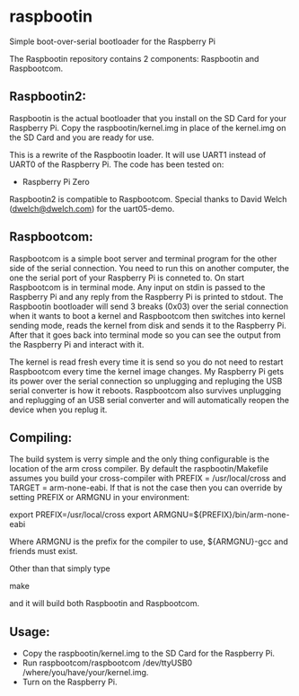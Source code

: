 raspbootin
==========

Simple boot-over-serial bootloader for the Raspberry Pi

The Raspbootin repository contains 2 components: Raspbootin and Raspbootcom.

Raspbootin2:
-----------

Raspbootin is the actual bootloader that you install on the SD Card for your
Raspberry Pi. Copy the raspbootin/kernel.img in place of the kernel.img on
the SD Card and you are ready for use.

This is a rewrite of the Raspbootin loader. It will use UART1 instead of UART0 of the Raspberry Pi. The code has been tested on:
- Raspberry Pi Zero

Raspbootin2 is compatible to Raspbootcom. Special thanks to David Welch (dwelch@dwelch.com) for the uart05-demo.

Raspbootcom:
------------

Raspbootcom is a simple boot server and terminal program for the other
side of the serial connection. You need to run this on another
computer, the one the serial port of your Raspberry Pi is conneted to.
On start Raspbootcom is in terminal mode. Any input on stdin is passed
to the Raspberry Pi and any reply from the Raspberry Pi is printed to
stdout. The Raspbootin bootloader will send 3 breaks (0x03) over the
serial connection when it wants to boot a kernel and Raspbootcom then
switches into kernel sending mode, reads the kernel from disk and
sends it to the Raspberry Pi. After that it goes back into terminal
mode so you can see the output from the Raspberry Pi and interact with
it.

The kernel is read fresh every time it is send so you do not need to
restart Raspbootcom every time the kernel image changes. My Raspberry
Pi gets its power over the serial connection so unplugging and
repluging the USB serial converter is how it reboots. Raspbootcom also
survives unplugging and replugging of an USB serial converter and will
automatically reopen the device when you replug it. 

Compiling:
----------

The build system is verry simple and the only thing configurable is
the location of the arm cross compiler. By default the
raspbootin/Makefile assumes you build your cross-compiler with PREFIX
= /usr/local/cross and TARGET = arm-none-eabi. If that is not the case
then you can override by setting PREFIX or ARMGNU in your environment:

export PREFIX=/usr/local/cross
export ARMGNU=${PREFIX}/bin/arm-none-eabi

Where ARMGNU is the prefix for the compiler to use, ${ARMGNU}-gcc and
friends must exist.

Other than that simply type

   make

and it will build both Raspbootin and Raspbootcom.

Usage:
------

- Copy the raspbootin/kernel.img to the SD Card for the Raspberry Pi.
- Run raspbootcom/raspbootcom /dev/ttyUSB0 /where/you/have/your/kernel.img.
- Turn on the Raspberry Pi.
